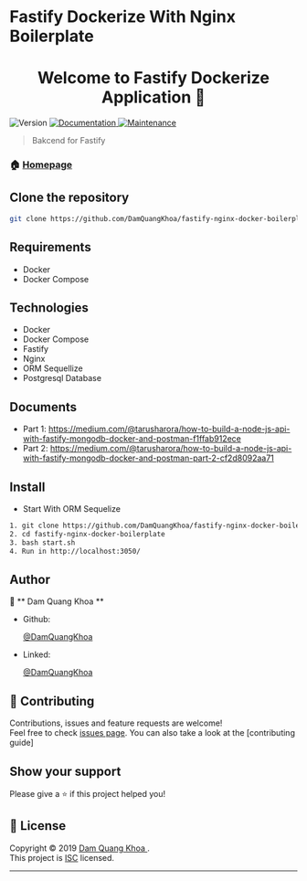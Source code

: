 # Fastify Dockerize With Nginx Boilerplate


<h1 align="center">Welcome to Fastify Dockerize Application  👋</h1>
<p>
  <img alt="Version" src="https://img.shields.io/badge/version-1.0.0-blue.svg?cacheSeconds=2592000" />
  <a href="" target="_blank">
    <img alt="Documentation" src="https://img.shields.io/badge/documentation-yes-brightgreen.svg" />
  </a>
  <a href="" target="_blank">
    <img alt="Maintenance" src="https://img.shields.io/badge/Maintained%3F-yes-green.svg" />
  </a>
</p>

> Bakcend for Fastify 

### 🏠 [Homepage](https://www.fastify.io/)

## Clone the repository

```bash
git clone https://github.com/DamQuangKhoa/fastify-nginx-docker-boilerplate.git

```

## Requirements
- Docker
- Docker Compose

## Technologies
- Docker
- Docker Compose
- Fastify
- Nginx
- ORM Sequellize
- Postgresql Database

## Documents
- Part 1:
https://medium.com/@tarusharora/how-to-build-a-node-js-api-with-fastify-mongodb-docker-and-postman-f1ffab912ece
- Part 2:
https://medium.com/@tarusharora/how-to-build-a-node-js-api-with-fastify-mongodb-docker-and-postman-part-2-cf2d8092aa71

## Install

- Start With ORM Sequelize
```sh
1. git clone https://github.com/DamQuangKhoa/fastify-nginx-docker-boilerplate.git
2. cd fastify-nginx-docker-boilerplate
3. bash start.sh
4. Run in http://localhost:3050/
```


## Author

👤 ** Dam Quang Khoa **

- Github:

  [@DamQuangKhoa](https://github.com/DamQuangKhoa)
- Linked:

  [@DamQuangKhoa]( https://bom.to/YDklvL)

## 🤝 Contributing

Contributions, issues and feature requests are welcome!<br />Feel free to check [issues page](https://github.com/DamQuangKhoa/BlockChainManagement/issues). You can also take a look at the [contributing guide]

## Show your support

Please give a ⭐️ if this project helped you!

## 📝 License

Copyright © 2019 [Dam Quang Khoa ](https://github.com/DamQuangKhoa).<br />
This project is [ISC](https://github.com/DamQuangKhoa/Medium_API/blob/master/LICENSE) licensed.

---



